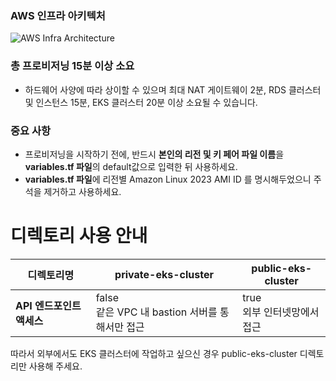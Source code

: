 ### AWS 인프라 아키텍처
![AWS Infra Architecture](https://github.com/user-attachments/assets/2ae572c6-721e-4c6f-bd15-1161d8368fa3)


### 총 프로비저닝 15분 이상 소요
- 하드웨어 사양에 따라 상이할 수 있으며 최대 NAT 게이트웨이 2분, RDS 클러스터 및 인스턴스 15분, EKS 클러스터 20분 이상 소요될 수 있습니다.

### 중요 사항
- 프로비저닝을 시작하기 전에, 반드시 **본인의 리전 및 키 페어 파일 이름**을 **variables.tf 파일**의 default값으로 입력한 뒤 사용하세요.
- **variables.tf 파일**에 리전별 Amazon Linux 2023 AMI ID 를 명시해두었으니 주석을 제거하고 사용하세요.

# 디렉토리 사용 안내 
|      디렉토리명           | **private-eks-cluster**                       | **public-eks-cluster**                       |
|------------------|------------------------------------------------------|----------------------------------------------|
| **API 엔드포인트 액세스**  | false <br> 같은 VPC 내 bastion 서버를 통해서만 접근         | true <br> 외부 인터넷망에서 접근                  |


따라서 외부에서도 EKS 클러스터에 작업하고 싶으신 경우 public-eks-cluster 디렉토리만 사용해 주세요.
